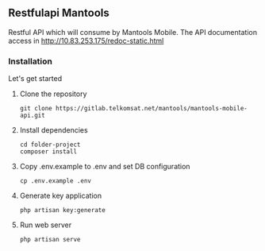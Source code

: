 ## Restfulapi Mantools

Restful API which will consume by Mantools Mobile. The API documentation access in http://10.83.253.175/redoc-static.html

### Installation

Let's get started

1. Clone the repository
    ```
    git clone https://gitlab.telkomsat.net/mantools/mantools-mobile-api.git
    ```

2. Install dependencies
    ```
    cd folder-project
    composer install
    ```

3. Copy .env.example to .env and set DB configuration
    ```
    cp .env.example .env
    ```

4. Generate key application
    ```
    php artisan key:generate
    ```

5. Run web server
    ```
    php artisan serve
    ```